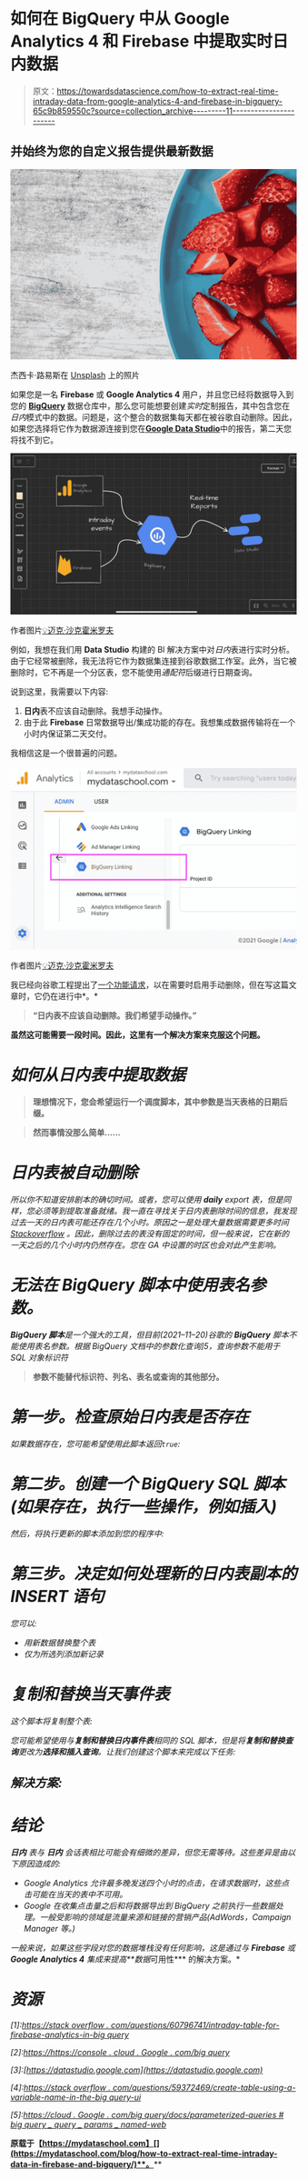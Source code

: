 # 如何在 BigQuery 中从 Google Analytics 4 和 Firebase 中提取实时日内数据

> 原文：<https://towardsdatascience.com/how-to-extract-real-time-intraday-data-from-google-analytics-4-and-firebase-in-bigquery-65c9b859550c?source=collection_archive---------11----------------------->

## 并始终为您的自定义报告提供最新数据

![](img/27309863c09318c15223f7748746ae50.png)

杰西卡·路易斯在 [Unsplash](https://unsplash.com?utm_source=medium&utm_medium=referral) 上的照片

如果您是一名 **Firebase** 或 **Google Analytics 4** 用户，并且您已经将数据导入到您的 [**BigQuery**](https://https://console.cloud.google.com/bigquery) 数据仓库中，那么您可能想要创建*实时*定制报告，其中包含您在*日内*模式中的数据。问题是，这个整合的数据集每天都在被谷歌自动删除。因此，如果您选择将它作为数据源连接到您在[**Google Data Studio**](https://datastudio.google.com)中的报告，第二天您将找不到它。

![](img/875d81ff981d613e4293678714e00c10.png)

作者图片[💡迈克·沙克霍米罗夫](https://medium.com/u/e06a48b3dd48?source=post_page-----65c9b859550c--------------------------------)

例如，我想在我们用 **Data Studio** 构建的 BI 解决方案中对*日内*表进行实时分析。由于它经常被删除，我无法将它作为数据集连接到谷歌数据工作室。此外，当它被删除时，它不再是一个分区表，您不能使用*通配符*后缀进行日期查询。

说到这里，我需要以下内容:

1.  **日内**表不应该自动删除。我想手动操作。
2.  由于此 **Firebase** 日常数据导出/集成功能的存在。我想集成数据传输将在一个小时内保证第二天交付。

我相信这是一个很普遍的问题。

![](img/a47a78d02b7770c2b2b5148d8f348418.png)

作者图片[💡迈克·沙克霍米罗夫](https://medium.com/u/e06a48b3dd48?source=post_page-----65c9b859550c--------------------------------)

我已经向谷歌工程提出了[一个功能请求](https://issuetracker.google.com/issues/204248504)，以在需要时启用手动删除，但在写这篇文章时，它仍在进行中*。*

> **“日内表不应该自动删除。我们希望手动操作。”**

**虽然这可能需要一段时间。因此，这里有一个解决方案来克服这个问题。**

# *如何从日内表中提取数据*

> **理想情况下，您会希望运行一个调度脚本，其中参数是当天表格的日期后缀。**

> **然而事情没那么简单……**

# *日内表被自动删除*

*所以你不知道安排剧本的确切时间。或者，您可以使用 **daily** export 表，但是同样，您必须等到提取准备就绪。我一直在寻找关于日内表删除时间的信息，我发现过去一天的日内表可能还存在几个小时。原因之一是处理大量数据需要更多时间 [Stackoverflow](https://stackoverflow.com/questions/60796741/intraday-table-for-firebase-analytics-in-bigquery) 。因此，删除过去的表没有固定的时间，但一般来说，它在新的一天之后的几个小时内仍然存在。您在 GA 中设置的时区也会对此产生影响。*

# *无法在 BigQuery 脚本中使用表名参数。*

***BigQuery 脚本**是一个强大的工具，但目前(2021–11–20)谷歌的 **BigQuery** 脚本不能使用表名参数。根据 BigQuery 文档中的参数化查询]5，查询参数不能用于 SQL 对象标识符*

> **参数不能替代标识符、列名、表名或查询的其他部分。**

# *第一步。检查原始日内表是否存在*

*如果数据存在，您可能希望使用此脚本返回`true`:*

# *第二步。创建一个 BigQuery SQL 脚本(如果存在，执行一些操作，例如插入)*

*然后，将执行更新的脚本添加到您的程序中:*

# *第三步。决定如何处理新的日内表副本的 INSERT 语句*

*您可以:*

*   *用新数据替换整个表*
*   *仅为所选列添加新记录*

# *复制和替换当天事件表*

*这个脚本将复制整个表:*

*您可能希望使用与**复制和替换日内事件表**相同的 SQL 脚本，但是将**复制和替换查询**更改为**选择和插入查询**。让我们创建这个脚本来完成以下任务:*

## ***解决方案:***

# *结论*

****日内*** 表与 ***日内*** 会话表相比可能会有细微的差异，但您无需等待。这些差异是由以下原因造成的:*

*   *Google Analytics 允许最多晚发送四个小时的点击，在请求数据时，这些点击可能在当天的表中不可用。*
*   *Google 在收集点击量之后和将数据导出到 BigQuery 之前执行一些数据处理。一般受影响的领域是流量来源和链接的营销产品(AdWords，Campaign Manager 等。)*

*一般来说，如果这些字段对您的数据堆栈没有任何影响，这是通过与 **Firebase** 或 ***Google Analytics 4*** 集成来提高**数据*可用性*** 的解决方案。*

# *资源*

*[1]:[https://stack overflow . com/questions/60796741/intraday-table-for-firebase-analytics-in-big query](https://stackoverflow.com/questions/60796741/intraday-table-for-firebase-analytics-in-bigquery)*

*[2]:[https://https://console . cloud . Google . com/big query](https://https://console.cloud.google.com/bigquery)*

*[3]:[https://datastudio.google.com](https://datastudio.google.com)*

*[4]:[https://stack overflow . com/questions/59372469/create-table-using-a-variable-name-in-the-big query-ui](https://stackoverflow.com/questions/59372469/create-table-using-a-variable-name-in-the-bigquery-ui)*

*[5]:[https://cloud . Google . com/big query/docs/parameterized-queries # big query _ query _ params _ named-web](https://cloud.google.com/bigquery/docs/parameterized-queries#bigquery_query_params_named-web)*

**原载于【https://mydataschool.com】[](https://mydataschool.com/blog/how-to-extract-real-time-intraday-data-in-firebase-and-bigquery/)**。****